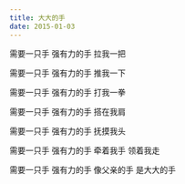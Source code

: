 ```yaml
---
title: 大大的手
date: 2015-01-03
---
```


需要一只手
强有力的手
拉我一把
<!--more-->
需要一只手
强有力的手
推我一下

需要一只手
强有力的手
打我一拳

需要一只手
强有力的手
搭在我肩

需要一只手
强有力的手
抚摸我头

需要一只手
强有力的手
牵着我手
领着我走

需要一只手
强有力的手
像父亲的手
是大大的手